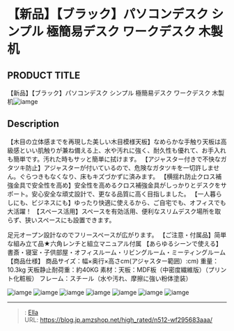 # 【新品】【ブラック】パソコンデスク シンプル 極簡易デスク ワークデスク 木製 机


## PRODUCT TITLE 

【新品】【ブラック】パソコンデスク シンプル 極簡易デスク ワークデスク 木製 机![iamge](https://b2bfiles1.gigab2b.cn/image/wkseller/301/20220916_11c9c079e75efcd4ed25dd1dbe372c97.jpeg)

## Description

【木目の立体感までを再現した美しい木目模様天板】なめらかな手触り天板は高級感といい肌触りが兼ね備える上、水や汚れに強く、耐久性も優れて、お手入れも簡単です。汚れた時もサッと簡単に拭けます。
【アジャスター付きで不快なガタツキ防止】アジャスターが付いているので、危険なガタツキを一切許しません。ぐらつきもなくなり、床もキズづかずに済みます。
【横揺れ防止クロス補強金具で安全性を高め】安全性を高めるクロス補強金具がしっかりとデスクをサポート。安心安全な頑丈設計で、更なる品質に高く目指しました。
【一人暮らしにも、ビジネスにも】ゆったり快適に使えるから、ご自宅でも、オフィスでも大活躍！
【スペース活用】スペースを有効活用、便利なスリムデスク場所を取らず、狭いスペースにも設置できます。

足元オープン設計なのでフリースペースが広がります。
【ご注意・付属品】简単な組み立て品★六角レンチと組立マニュアル付属
【あらゆるシーンで使える】書斎・寝室・子供部屋・オフィスルーム・リビングルーム・ミーティングルーム
【商品仕様】
商品サイズ：幅×奥行×高さcm(アジャスター範囲）:cm)
重量：10.3kg    天板静止耐荷重：約40KG
素材：天板：MDF板（中密度繊維版）（プリント化粧板） フレーム：スチール（水や汚れ、摩擦に強い粉体塗装）


![iamge](https://b2bfiles1.gigab2b.cn/image/wkseller/301/20220919_681250af4b3b83579580b53ba28f35e5.jpg)
![iamge](https://b2bfiles1.gigab2b.cn/image/wkseller/301/20220919_427364ff7323d581b7c5e546588f3c00.jpg)
![iamge](https://b2bfiles1.gigab2b.cn/image/wkseller/301/20220919_08338de60a8904aeb977971d5e2b9533.jpg)
![iamge](https://b2bfiles1.gigab2b.cn/image/wkseller/301/20220919_338fffeeeac6f0c44c7d80700259cdc6.jpg)
![iamge](https://b2bfiles1.gigab2b.cn/image/wkseller/301/20221027_01ecf7f777b79cfccef1b64f47a22640.jpg)
![iamge](https://b2bfiles1.gigab2b.cn/image/wkseller/301/20221027_52ac412d5762727e423eff52ea1a3daa.jpg)
![iamge](https://b2bfiles1.gigab2b.cn/image/wkseller/301/20221027_7d0efbc27c18a36ef2dfc59616bb76de.jpg)


---

> : [Ella](https://blog.jp.amzshop.net/)  
> URL: https://blog.jp.amzshop.net/high_rated/n512-wf295683aaa/  

